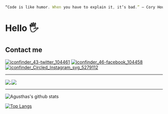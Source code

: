 ```javascript
“Code is like humor. When you have to explain it, it’s bad.” – Cory House
```

# Hello 🖐️

## Contact me

[![iconfinder_43-twitter_104461](https://user-images.githubusercontent.com/75809885/104858614-2605bd00-5953-11eb-8cbd-f6a1539ad8e8.png)][1] [![iconfinder_46-facebook_104458](https://user-images.githubusercontent.com/75809885/104858635-4b92c680-5953-11eb-8cb2-380e3c06d454.png)][2] [![iconfinder_Circled_Instagram_svg_5279112](https://user-images.githubusercontent.com/75809885/104858644-6402e100-5953-11eb-8572-ac87c8ab21f1.png)][3]

---

<a href="https://github.com/agusthas/agusthas">
  <img align="center" src="https://github-readme-stats.vercel.app/api/pin/?username=agusthas&repo=agusthas&show_icons=true&theme=tokyonight" />
</a>
<a href="https://github.com/agusthas/basicHTMLCSSprojects">
  <img align="center" src="https://github-readme-stats.vercel.app/api/pin/?username=agusthas&repo=basicHTMLCSSprojects&show_icons=true&theme=tokyonight" />
</a>

---

![Agusthas's github stats](https://github-readme-stats.vercel.app/api?username=agusthas&show_icons=true&theme=tokyonight)

[![Top Langs](https://github-readme-stats.vercel.app/api/top-langs/?username=agusthas&show_icons=true&theme=tokyonight)](https://github.com/agusthas/github-readme-stats)

[1]: https://twitter.com/agusthas
[2]: https://www.facebook.com/agusthas/
[3]: https://www.instagram.com/agusthas/
